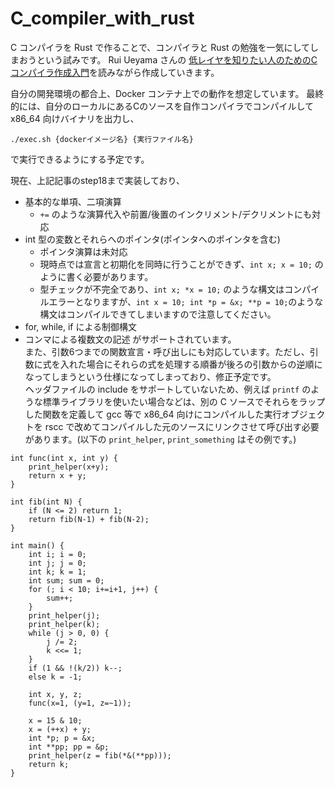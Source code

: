 # C_compiler_with_rust

C コンパイラを Rust で作ることで、コンパイラと Rust の勉強を一気にしてしまおうという試みです。
Rui Ueyama さんの
[低レイヤを知りたい人のためのCコンパイラ作成入門](https://www.sigbus.info/compilerbook)を読みながら作成していきます。


自分の開発環境の都合上、Docker コンテナ上での動作を想定しています。
最終的には、自分のローカルにあるCのソースを自作コンパイラでコンパイルして x86_64 向けバイナリを出力し、
```
./exec.sh {dockerイメージ名} {実行ファイル名}
```
で実行できるようにする予定です。

現在、上記記事のstep18まで実装しており、
- 基本的な単項、二項演算
	- `+=` のような演算代入や前置/後置のインクリメント/デクリメントにも対応
- int 型の変数とそれらへのポインタ(ポインタへのポインタを含む)
	- ポインタ演算は未対応
	- 現時点では宣言と初期化を同時に行うことができず、`int x; x = 10;` のように書く必要があります。
	- 型チェックが不完全であり、`int x; *x = 10;` のような構文はコンパイルエラーとなりますが、`int x = 10; int *p = &x; **p = 10;`のような構文はコンパイルできてしまいますので注意してください。
- for, while, if による制御構文
- コンマによる複数文の記述
がサポートされています。  
また、引数6つまでの関数宣言・呼び出しにも対応しています。ただし、引数に式を入れた場合にそれらの式を処理する順番が後ろの引数からの逆順になってしまうという仕様になってしまっており、修正予定です。  
ヘッダファイルの include をサポートしていないため、例えば `printf` のような標準ライブラリを使いたい場合などは、別の C ソースでそれらをラップした関数を定義して gcc 等で x86_64 向けにコンパイルした実行オブジェクトを rscc で改めてコンパイルした元のソースにリンクさせて呼び出す必要があります。(以下の `print_helper`, `print_something` はその例です。)

```
int func(int x, int y) {
	print_helper(x+y);
	return x + y;
}

int fib(int N) {
	if (N <= 2) return 1;
	return fib(N-1) + fib(N-2);
}

int main() {
	int i; i = 0;
	int j; j = 0;
	int k; k = 1;
	int sum; sum = 0;
	for (; i < 10; i+=i+1, j++) {
		sum++;
	}
	print_helper(j);
	print_helper(k);
	while (j > 0, 0) {
		j /= 2;
		k <<= 1;
	}
	if (1 && !(k/2)) k--;
	else k = -1;

	int x, y, z;
	func(x=1, (y=1, z=~1));

	x = 15 & 10;
	x = (++x) + y;
	int *p; p = &x; 
	int **pp; pp = &p;
	print_helper(z = fib(*&(**pp)));
	return k;
}
```
